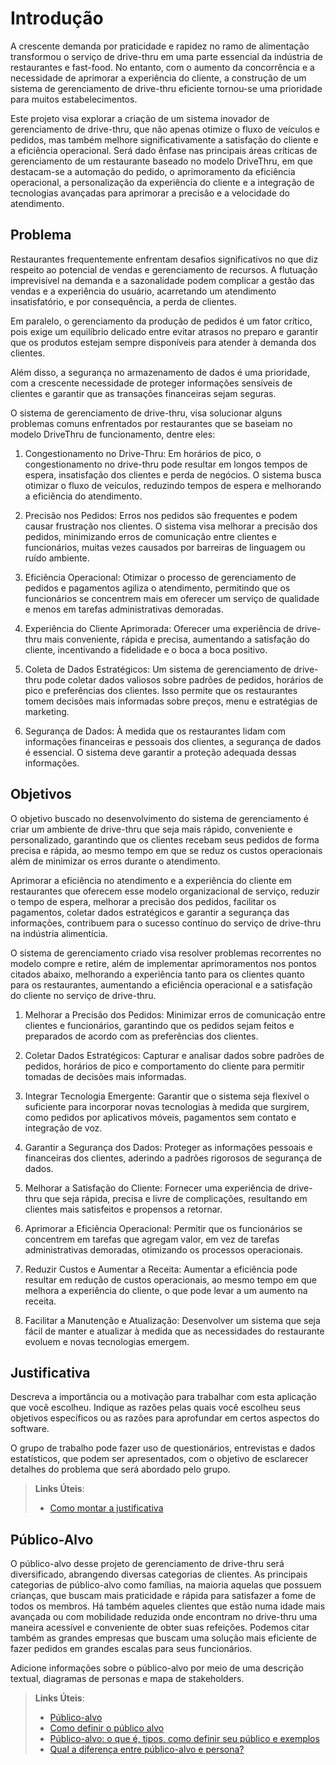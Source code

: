 # Introdução

A crescente demanda por praticidade e rapidez no ramo de alimentação transformou o serviço de drive-thru em uma parte essencial da indústria de restaurantes e fast-food. No entanto, com o aumento da concorrência e a necessidade de aprimorar a experiência do cliente, a construção de um sistema de gerenciamento de drive-thru eficiente tornou-se uma prioridade para muitos estabelecimentos. 

Este projeto visa explorar a criação de um sistema inovador de gerenciamento de drive-thru, que não apenas otimize o fluxo de veículos e pedidos, mas também melhore significativamente a satisfação do cliente e a eficiência operacional. Será dado ênfase nas principais áreas críticas de gerenciamento de um restaurante baseado no modelo DriveThru, em que destacam-se a automação do pedido, o aprimoramento da eficiência operacional, a personalização da experiência do cliente e a integração de tecnologias avançadas para aprimorar a precisão e a velocidade do atendimento. 

## Problema
Restaurantes frequentemente enfrentam desafios significativos no que diz respeito ao potencial de vendas e gerenciamento de recursos. A flutuação imprevisível na demanda e a sazonalidade podem complicar a gestão das vendas e a experiência do usuário, acarretando um atendimento insatisfatório, e por consequência, a perda de clientes.

Em paralelo, o gerenciamento da produção de pedidos é um fator crítico, pois exige um equilíbrio delicado entre evitar atrasos no preparo e garantir que os produtos estejam sempre disponíveis para atender à demanda dos clientes.  

Além disso, a segurança no armazenamento de dados é uma prioridade, com a crescente necessidade de proteger informações sensíveis de clientes e garantir que as transações financeiras sejam seguras.  

O sistema de gerenciamento de drive-thru, visa solucionar alguns problemas comuns enfrentados por restaurantes que se baseiam no modelo DriveThru de funcionamento, dentre eles: 

1. Congestionamento no Drive-Thru: Em horários de pico, o congestionamento no drive-thru pode resultar em longos tempos de espera, insatisfação dos clientes e perda de negócios. O sistema busca otimizar o fluxo de veículos, reduzindo tempos de espera e melhorando a eficiência do atendimento. 

2. Precisão nos Pedidos: Erros nos pedidos são frequentes e podem causar frustração nos clientes. O sistema visa melhorar a precisão dos pedidos, minimizando erros de comunicação entre clientes e funcionários, muitas vezes causados por barreiras de linguagem ou ruído ambiente. 

3. Eficiência Operacional: Otimizar o processo de gerenciamento de pedidos e pagamentos agiliza o atendimento, permitindo que os funcionários se concentrem mais em oferecer um serviço de qualidade e menos em tarefas administrativas demoradas. 

4. Experiência do Cliente Aprimorada: Oferecer uma experiência de drive-thru mais conveniente, rápida e precisa, aumentando a satisfação do cliente, incentivando a fidelidade e o boca a boca positivo. 

5. Coleta de Dados Estratégicos: Um sistema de gerenciamento de drive-thru pode coletar dados valiosos sobre padrões de pedidos, horários de pico e preferências dos clientes. Isso permite que os restaurantes tomem decisões mais informadas sobre preços, menu e estratégias de marketing. 

6. Segurança de Dados: À medida que os restaurantes lidam com informações financeiras e pessoais dos clientes, a segurança de dados é essencial. O sistema deve garantir a proteção adequada dessas informações. 

## Objetivos

O objetivo buscado no desenvolvimento do sistema de gerenciamento é criar um ambiente de drive-thru que seja mais rápido, conveniente e personalizado, garantindo que os clientes recebam seus pedidos de forma precisa e rápida, ao mesmo tempo em que se reduz os custos operacionais além de minimizar os erros durante o atendimento. 

Aprimorar a eficiência no atendimento e a experiência do cliente em restaurantes que oferecem esse modelo organizacional de serviço, reduzir o tempo de espera, melhorar a precisão dos pedidos, facilitar os pagamentos, coletar dados estratégicos e garantir a segurança das informações, contribuem para o sucesso contínuo do serviço de drive-thru na indústria alimentícia. 

O sistema de gerenciamento criado visa resolver problemas recorrentes no modelo compre e retire, além de implementar aprimoramentos nos pontos citados abaixo, melhorando a experiência tanto para os clientes quanto para os restaurantes, aumentando a eficiência operacional e a satisfação do cliente no serviço de drive-thru. 
 

1. Melhorar a Precisão dos Pedidos: Minimizar erros de comunicação entre clientes e funcionários, garantindo que os pedidos sejam feitos e preparados de acordo com as preferências dos clientes. 

2. Coletar Dados Estratégicos: Capturar e analisar dados sobre padrões de pedidos, horários de pico e comportamento do cliente para permitir tomadas de decisões mais informadas. 

3. Integrar Tecnologia Emergente: Garantir que o sistema seja flexível o suficiente para incorporar novas tecnologias à medida que surgirem, como pedidos por aplicativos móveis, pagamentos sem contato e integração de voz. 

4. Garantir a Segurança dos Dados: Proteger as informações pessoais e financeiras dos clientes, aderindo a padrões rigorosos de segurança de dados. 

5. Melhorar a Satisfação do Cliente: Fornecer uma experiência de drive-thru que seja rápida, precisa e livre de complicações, resultando em clientes mais satisfeitos e propensos a retornar. 

6. Aprimorar a Eficiência Operacional: Permitir que os funcionários se concentrem em tarefas que agregam valor, em vez de tarefas administrativas demoradas, otimizando os processos operacionais. 

7. Reduzir Custos e Aumentar a Receita: Aumentar a eficiência pode resultar em redução de custos operacionais, ao mesmo tempo em que melhora a experiência do cliente, o que pode levar a um aumento na receita. 

8. Facilitar a Manutenção e Atualização: Desenvolver um sistema que seja fácil de manter e atualizar à medida que as necessidades do restaurante evoluem e novas tecnologias emergem. 

## Justificativa

Descreva a importância ou a motivação para trabalhar com esta aplicação que você escolheu. Indique as razões pelas quais você escolheu seus objetivos específicos ou as razões para aprofundar em certos aspectos do software.

O grupo de trabalho pode fazer uso de questionários, entrevistas e dados estatísticos, que podem ser apresentados, com o objetivo de esclarecer detalhes do problema que será abordado pelo grupo.

> **Links Úteis**:
> - [Como montar a justificativa](https://guiadamonografia.com.br/como-montar-justificativa-do-tcc/)

## Público-Alvo

O público-alvo desse projeto de gerenciamento de drive-thru será diversificado, abrangendo diversas categorias de clientes. As principais categorias de público-alvo como famílias, na maioria aquelas que possuem crianças, que buscam mais praticidade e rápida para satisfazer a fome de todos os membros. Há também aqueles clientes que estão numa idade mais avançada ou com mobilidade reduzida onde encontram no drive-thru uma maneira acessível e conveniente de obter suas refeições. Podemos citar também as grandes empresas que buscam uma solução mais eficiente de fazer pedidos em grandes escalas para seus funcionários. 

Adicione informações sobre o público-alvo por meio de uma descrição textual, diagramas de personas e mapa de stakeholders.

> **Links Úteis**:
> - [Público-alvo](https://blog.hotmart.com/pt-br/publico-alvo/)
> - [Como definir o público alvo](https://exame.com/pme/5-dicas-essenciais-para-definir-o-publico-alvo-do-seu-negocio/)
> - [Público-alvo: o que é, tipos, como definir seu público e exemplos](https://klickpages.com.br/blog/publico-alvo-o-que-e/)
> - [Qual a diferença entre público-alvo e persona?](https://rockcontent.com/blog/diferenca-publico-alvo-e-persona/)
